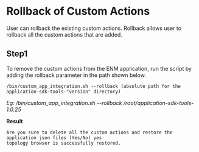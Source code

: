 # Rollback of Custom Actions

User can rollback the existing custom actions. Rollback allows user to rollback all the custom actions that are added.

## Step1

To remove the custom actions from the ENM application, run the script by adding the rollback parameter in the path shown below.

```
/bin/custom_app_integration.sh --rollback (absolute path for the application-sdk-tools-"version" directory)
```
*Eg: /bin/custom_app_integration.sh --rollback /root/application-sdk-tools-1.0.25*

**Result**

```
Are you sure to delete all the custom actions and restore the application json files (Yes/No) yes
topology browser is successfully restored.
```
